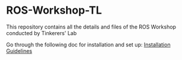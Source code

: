 # ROS-Workshop-TL
This repository contains all the details and files of the ROS Workshop conducted by Tinkerers' Lab

Go through the following doc for installation and set up: [Installation Guidelines](https://github.com/GauravViramgami/ROS-Workshop-TL/blob/main/docs/INSTALL.MD)